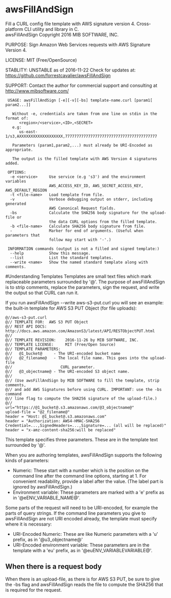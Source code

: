 # awsFillAndSign
Fill a CURL config file template with AWS  signature version 4. Cross-platform CLI utility and library in C.
<br>awsFillAndSign Copyright 2016 MIB SOFTWARE, INC.

 PURPOSE:   Sign Amazon Web Services requests with AWS Signature Version 4.

 LICENSE:   MIT (Free/OpenSource)

 STABLITY:  UNSTABLE as of 2016-11-22
            Check for updates at: https://github.com/forrestcavalier/awsFillAndSign

 SUPPORT:   Contact the author for commercial support and consulting at
            http://www.mibsoftware.com/

```
 USAGE: awsFillAndSign [-e][-v][-bs] template-name.curl [param1[ param2...]]

   Without -e, credentials are taken from one line on stdin in the format of:
      <region>/<service>,<ID>,<SECRET>
   e.g:
      us-east-1/s3,AXXXXXXXXXXXXXXXXXXX,7777777777777777777777777777777777777777

   Parameters (param1,param2,...) must already be URI-Encoded as appropriate.

   The output is the filled template with AWS Version 4 signatures added.

 OPTIONS:
  -e <service>     Use service (e.g 's3') and the environment variables
                   AWS_ACCESS_KEY_ID, AWS_SECRET_ACCESS_KEY, AWS_DEFAULT_REGION
  -t <file-name>   Load template from file.
  -v               Verbose debugging output on stderr, including generated
                   AWS Canonical Request fields.
  -bs              Calculate the SHA256 body signature for the upload-file or
                   the data CURL options from the filled template.
  -b <file-name>   Calculate SHA256 body signature from file.
  -                Marker for end of arguments. (Useful when parameters that
                   follow may start with '-'.)

 INFORMATION commands (output is not a filled and signed template:)
  --help           Show this message.
  --list           List the standard templates.
  --write <name>   Show the named standard template along with comments.
```

#Understanding Templates
Templates are small text files which mark replaceable parameters surrounded by '@'.  The purpose of awsFillAndSign is to strip comments, replace the parameters, sign the request, and write the output so that CURL can run it.

If you run awsFillAndSign --write aws-s3-put.curl you will see an example: the built-in template for AWS S3 PUT Object (for file uploads):

```
@//aws-s3-put.curl
@// TEMPLATE FOR:  AWS S3 PUT Object
@// REST API DOCS: http://docs.aws.amazon.com/AmazonS3/latest/API/RESTObjectPUT.html
@//
@// TEMPLATE REVISION:    2016-11-26 by MIB SOFTWARE, INC.
@// TEMPLATE LICENSE:     MIT (Free/Open Source)
@// TEMPLATE PARAMETERS:
@//   @1_bucket@     - The URI-encoded bucket name
@//   @2_filename@   - The local file name. This goes into the upload-file
@//   	                CURL parameter.
@//   @3_objectname@ - The URI-encoded S3 object name.
@//
@// (Use awsFillAndSign by MIB SOFTWARE to fill the template, strip comments,
@// and add AWS Signatures before using CURL. IMPORTANT: use the -bs command
@// line flag to compute the SHA256 signature of the upload-file.)
@//
url="https://@1_bucket@.s3.amazonaws.com/@3_objectname@"
upload-file = "@2_filename@"
header = "Host: @1_bucket@.s3.amazonaws.com"
header = "Authorization: AWS4-HMAC-SHA256 Credential=...,SignedHeaders=...,Signature=... (all will be replaced)"
header = "x-amz-content-sha256:will be replaced"
```

This template specifies three parameters. These are in the template text surrounded by '@'.

When you are authoring templates, awsFillAndSign supports the following kinds of parameters:
* Numeric: These start with a number which is the position on the command line after the command line options, starting at 1. For convenient readability, provide a label after the value. (The label part is ignored by awsFillAndSign.)
* Environment variable: These parameters are marked with a 'e' prefix as in '@eENV_VARIABLE_NAME@'.

Some parts of the request will need to be URI-encoded, for example the parts of query strings. If the command line parameters you give to awsFillAndSign are not URI encoded already, the template must specify where it is necessary:
* URI-Encoded Numeric: These are like Numeric parameters with a 'u' prefix, as in '@u3_objectname@'
* URI-Encoded environment variable: These parameters are in the template with a 'eu' prefix, as in '@euENV_VARIABLEVARIABLE@'.

## When there is a request body
When there is an upload-file, as there is for AWS S3 PUT, be sure to give the -bs flag and awsFillAndSign reads the file to compute the SHA256 that is required for the request.
